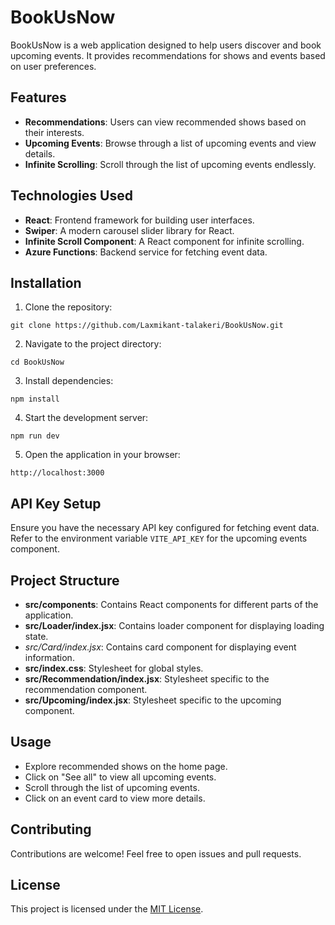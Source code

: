 


# BookUsNow

BookUsNow is a web application designed to help users discover and book upcoming events. It provides recommendations for shows and events based on user preferences.

## Features

- **Recommendations**: Users can view recommended shows based on their interests.
- **Upcoming Events**: Browse through a list of upcoming events and view details.
- **Infinite Scrolling**: Scroll through the list of upcoming events endlessly.

## Technologies Used

- **React**: Frontend framework for building user interfaces.
- **Swiper**: A modern carousel slider library for React.
- **Infinite Scroll Component**: A React component for infinite scrolling.
- **Azure Functions**: Backend service for fetching event data.

## Installation

1. Clone the repository:

```
git clone https://github.com/Laxmikant-talakeri/BookUsNow.git
```

2. Navigate to the project directory:

```
cd BookUsNow
```

3. Install dependencies:

```
npm install
```

4. Start the development server:

```
npm run dev
```

5. Open the application in your browser:

```
http://localhost:3000
```
## API Key Setup

Ensure you have the necessary API key configured for fetching event data. Refer to the environment variable `VITE_API_KEY` for the upcoming events component.

## Project Structure

- **src/components**: Contains React components for different parts of the application.
- **src/Loader/index.jsx**: Contains loader component for displaying loading state.
- **src/Card*/index.jsx*: Contains card component for displaying event information.
- **src/index.css**: Stylesheet for global styles.
- **src/Recommendation/index.jsx**: Stylesheet specific to the recommendation component.
- **src/Upcoming/index.jsx**: Stylesheet specific to the upcoming component.



## Usage

- Explore recommended shows on the home page.
- Click on "See all" to view all upcoming events.
- Scroll through the list of upcoming events.
- Click on an event card to view more details.

## Contributing

Contributions are welcome! Feel free to open issues and pull requests.

## License

This project is licensed under the [MIT License](LICENSE).
```

